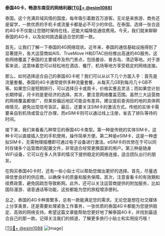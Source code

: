 **泰国4G卡，畅游东南亚的网络利器[[TG💪+ @esim1088](https://t.me/s/esim1088)]**

泰国，这个充满异域风情的国度，每年吸引着数百万游客。无论是来旅游、商务还是留学，一款优质的手机卡或流量卡都是必不可少的伴侣。在泰国，选择一张合适的4G卡不仅能让您随时保持在线，还能大幅降低通信费用。今天，我们就来聊聊泰国的4G卡，以及如何挑选最适合您的那一款。

首先，让我们了解一下泰国的4G网络现状。近年来，泰国的通信基础设施得到了显著提升，各大运营商如AIS、TrueMove H和DTAC纷纷推出高速的4G服务。这些网络覆盖了泰国的主要城市及热门景点，包括曼谷、普吉岛、清迈等地。对于游客来说，这意味着您可以轻松地在酒店、餐厅、机场等地方享受稳定的网络连接。

那么，如何选择适合自己的泰国4G卡呢？我们可以从以下几个方面入手：首先是流量套餐。泰国的4G卡通常提供多种流量套餐，从每天几GB到每月几十GB不等。如果您只是短期旅行，可以选择日卡或周卡，价格实惠且灵活；而如果您计划长期停留，月卡则是更经济的选择。其次，要注意网络覆盖范围。虽然三大运营商的网络覆盖都很广，但某些偏远地区可能会有差异。建议提前查询目的地的具体网络情况，避免出现信号盲区。最后，还要关注SIM卡的激活方式。传统的实体卡需要亲自到机场或营业厅办理，而eSIM卡则可以通过线上注册，省去了排队等待的时间。

接下来，我们来看看几种常见的泰国4G卡类型。第一种是传统的实体SIM卡，这种卡可以直接插入您的手机使用，操作简单方便。第二种是eSIM卡，这是一种虚拟SIM卡，无需物理插槽即可通过电子设备进行激活。eSIM卡的优势在于可以同时存储多个运营商的配置文件，非常适合经常更换国家的用户。第三种是随身WiFi设备，它可以在多人共享的情况下提供稳定的网络连接，适合团队出行的朋友。

在购买泰国4G卡时，还有一些小贴士可以帮助您做出更好的选择。首先，尽量选择信誉良好的供应商，以确保卡的质量和服务保障。其次，注意查看卡的有效期和续费政策，避免因疏忽导致断网。此外，还可以关注运营商提供的附加服务，比如国际漫游、语音通话等功能，这些都能为您的旅程增添便利。

总之，泰国的4G卡种类繁多，总有一款能满足您的需求。无论您是想在社交媒体上分享美景，还是需要处理紧急工作事务，一张优质的泰国4G卡都能为您提供稳定、高效的网络支持。希望这篇文章能帮助您更好地了解泰国4G卡，并找到最适合自己的那一款。记得关注我们的频道，了解更多旅行小贴士和实用技巧哦！

[[TG💪+ @esim1088](https://t.me/s/esim1088) ![Image](https://i.postimg.cc/4NQfJmqS/Snipaste-2025-05-13-00-14-12.png)]